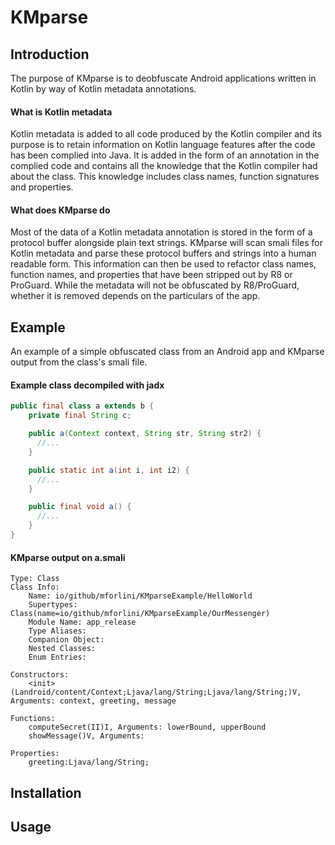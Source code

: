 # KMparse

## Introduction

The purpose of KMparse is to deobfuscate Android applications written in Kotlin by way of Kotlin metadata annotations.

#### What is Kotlin metadata

Kotlin metadata is added to all code produced by the Kotlin compiler and its purpose is to retain information on Kotlin language features after the code has been complied into Java.
It is added in the form of an annotation in the complied code and contains all the knowledge that the Kotlin compiler had about the class.
This knowledge includes class names, function signatures and properties.

#### What does KMparse do

Most of the data of a Kotlin metadata annotation is stored in the form of a protocol buffer alongside plain text strings.
KMparse will scan smali files for Kotlin metadata and parse these protocol buffers and strings into a human readable form.
This information can then be used to refactor class names, function names, and properties that have been stripped out by R8 or ProGuard. While the metadata will not be obfuscated by R8/ProGuard, whether it is removed depends on the particulars of the app.

## Example
An example of a simple obfuscated class from an Android app and KMparse output from the class's smali file.
#### Example class decompiled with jadx
```java
public final class a extends b {
    private final String c;

    public a(Context context, String str, String str2) {
      //...
    }

    public static int a(int i, int i2) {
      //...
    }

    public final void a() {
      //...
    }
}
```
#### KMparse output on a.smali
```
Type: Class
Class Info:
    Name: io/github/mforlini/KMparseExample/HelloWorld
    Supertypes: Class(name=io/github/mforlini/KMparseExample/OurMessenger)
    Module Name: app_release
    Type Aliases: 
    Companion Object: 
    Nested Classes:  
    Enum Entries: 

Constructors:
    <init>(Landroid/content/Context;Ljava/lang/String;Ljava/lang/String;)V, Arguments: context, greeting, message

Functions:
    computeSecret(II)I, Arguments: lowerBound, upperBound
    showMessage()V, Arguments: 

Properties:
    greeting:Ljava/lang/String;
```
## Installation

## Usage
